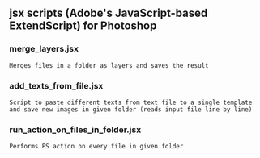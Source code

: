## jsx scripts (Adobe's JavaScript-based ExtendScript) for Photoshop

### merge_layers.jsx
    Merges files in a folder as layers and saves the result


### add_texts_from_file.jsx
    Script to paste different texts from text file to a single template and save new images in given folder (reads input file line by line)

### run_action_on_files_in_folder.jsx
    Performs PS action on every file in given folder




